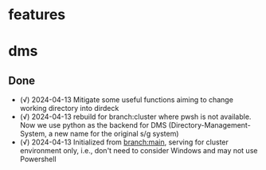 # features

# dms


## Done
+ (√)  2024-04-13  Mitigate some useful functions aiming to change working directory into dirdeck
+ (√)  2024-04-13  rebuild for branch:cluster where pwsh is not available. Now we use python as the backend for DMS (Directory-Management-System, a new name for the original s/g system)
+ (√)  2024-04-13  Initialized from <branch:main>, serving for cluster environment only, i.e., don't need to consider Windows and may not use Powershell